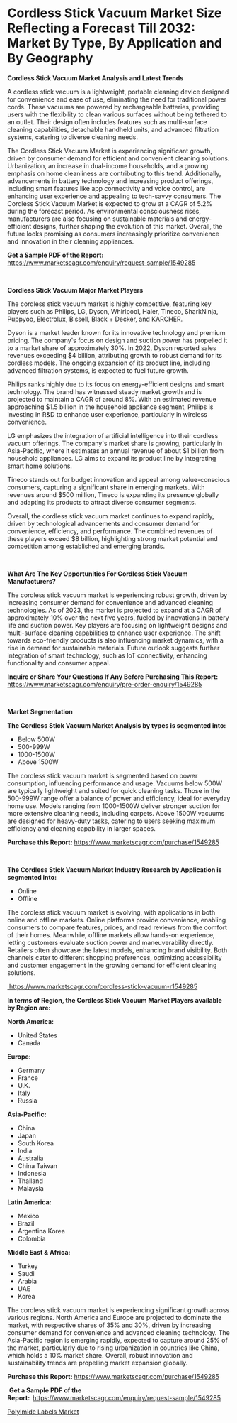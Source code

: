 <p><h1>Cordless Stick Vacuum Market Size Reflecting a Forecast Till 2032: Market By Type, By Application and By Geography</h1></p><p><strong>Cordless Stick Vacuum Market Analysis and Latest Trends</strong></p>
<p><p>A cordless stick vacuum is a lightweight, portable cleaning device designed for convenience and ease of use, eliminating the need for traditional power cords. These vacuums are powered by rechargeable batteries, providing users with the flexibility to clean various surfaces without being tethered to an outlet. Their design often includes features such as multi-surface cleaning capabilities, detachable handheld units, and advanced filtration systems, catering to diverse cleaning needs.</p><p>The Cordless Stick Vacuum Market is experiencing significant growth, driven by consumer demand for efficient and convenient cleaning solutions. Urbanization, an increase in dual-income households, and a growing emphasis on home cleanliness are contributing to this trend. Additionally, advancements in battery technology and increasing product offerings, including smart features like app connectivity and voice control, are enhancing user experience and appealing to tech-savvy consumers. The Cordless Stick Vacuum Market is expected to grow at a CAGR of 5.2% during the forecast period. As environmental consciousness rises, manufacturers are also focusing on sustainable materials and energy-efficient designs, further shaping the evolution of this market. Overall, the future looks promising as consumers increasingly prioritize convenience and innovation in their cleaning appliances.</p></p>
<p><strong>Get a Sample PDF of the Report:&nbsp;</strong> <a href="https://www.marketscagr.com/enquiry/request-sample/1549285?utm_campaign=1944&utm_medium=2&utm_source=Github&utm_content=ia&utm_term=08022025&utm_id=cordless-stick-vacuum">https://www.marketscagr.com/enquiry/request-sample/1549285</a></p>
<p>&nbsp;</p>
<p><strong>Cordless Stick Vacuum Major Market Players</strong></p>
<p><p>The cordless stick vacuum market is highly competitive, featuring key players such as Philips, LG, Dyson, Whirlpool, Haier, Tineco, SharkNinja, Puppyoo, Electrolux, Bissell, Black + Decker, and KARCHER. </p><p>Dyson is a market leader known for its innovative technology and premium pricing. The company's focus on design and suction power has propelled it to a market share of approximately 30%. In 2022, Dyson reported sales revenues exceeding $4 billion, attributing growth to robust demand for its cordless models. The ongoing expansion of its product line, including advanced filtration systems, is expected to fuel future growth.</p><p>Philips ranks highly due to its focus on energy-efficient designs and smart technology. The brand has witnessed steady market growth and is projected to maintain a CAGR of around 8%. With an estimated revenue approaching $1.5 billion in the household appliance segment, Philips is investing in R&D to enhance user experience, particularly in wireless convenience.</p><p>LG emphasizes the integration of artificial intelligence into their cordless vacuum offerings. The company's market share is growing, particularly in Asia-Pacific, where it estimates an annual revenue of about $1 billion from household appliances. LG aims to expand its product line by integrating smart home solutions.</p><p>Tineco stands out for budget innovation and appeal among value-conscious consumers, capturing a significant share in emerging markets. With revenues around $500 million, Tineco is expanding its presence globally and adapting its products to attract diverse consumer segments.</p><p>Overall, the cordless stick vacuum market continues to expand rapidly, driven by technological advancements and consumer demand for convenience, efficiency, and performance. The combined revenues of these players exceed $8 billion, highlighting strong market potential and competition among established and emerging brands.</p></p>
<p>&nbsp;</p>
<p><strong>What Are The Key Opportunities For Cordless Stick Vacuum Manufacturers?</strong></p>
<p><p>The cordless stick vacuum market is experiencing robust growth, driven by increasing consumer demand for convenience and advanced cleaning technologies. As of 2023, the market is projected to expand at a CAGR of approximately 10% over the next five years, fueled by innovations in battery life and suction power. Key players are focusing on lightweight designs and multi-surface cleaning capabilities to enhance user experience. The shift towards eco-friendly products is also influencing market dynamics, with a rise in demand for sustainable materials. Future outlook suggests further integration of smart technology, such as IoT connectivity, enhancing functionality and consumer appeal.</p></p>
<p><strong>Inquire or Share Your Questions If Any Before Purchasing This Report:</strong> <a href="https://www.marketscagr.com/enquiry/pre-order-enquiry/1549285?utm_campaign=1944&utm_medium=2&utm_source=Github&utm_content=ia&utm_term=08022025&utm_id=cordless-stick-vacuum">https://www.marketscagr.com/enquiry/pre-order-enquiry/1549285</a></p>
<p>&nbsp;</p>
<p><strong>Market Segmentation</strong></p>
<p><strong>The Cordless Stick Vacuum Market Analysis by types is segmented into:</strong></p>
<p><ul><li>Below 500W</li><li>500-999W</li><li>1000-1500W</li><li>Above 1500W</li></ul></p>
<p><p>The cordless stick vacuum market is segmented based on power consumption, influencing performance and usage. Vacuums below 500W are typically lightweight and suited for quick cleaning tasks. Those in the 500-999W range offer a balance of power and efficiency, ideal for everyday home use. Models ranging from 1000-1500W deliver stronger suction for more extensive cleaning needs, including carpets. Above 1500W vacuums are designed for heavy-duty tasks, catering to users seeking maximum efficiency and cleaning capability in larger spaces.</p></p>
<p><strong>Purchase this Report:&nbsp;</strong><a href="https://www.marketscagr.com/purchase/1549285?utm_campaign=1944&utm_medium=2&utm_source=Github&utm_content=ia&utm_term=08022025&utm_id=cordless-stick-vacuum">https://www.marketscagr.com/purchase/1549285</a></p>
<p>&nbsp;</p>
<p><strong>The Cordless Stick Vacuum Market Industry Research by Application is segmented into:</strong></p>
<p><ul><li>Online</li><li>Offline</li></ul></p>
<p><p>The cordless stick vacuum market is evolving, with applications in both online and offline markets. Online platforms provide convenience, enabling consumers to compare features, prices, and read reviews from the comfort of their homes. Meanwhile, offline markets allow hands-on experience, letting customers evaluate suction power and maneuverability directly. Retailers often showcase the latest models, enhancing brand visibility. Both channels cater to different shopping preferences, optimizing accessibility and customer engagement in the growing demand for efficient cleaning solutions.</p></p>
<p><a href="https://www.marketscagr.com/cordless-stick-vacuum-r1549285?utm_campaign=1944&utm_medium=2&utm_source=Github&utm_content=ia&utm_term=08022025&utm_id=cordless-stick-vacuum">&nbsp;https://www.marketscagr.com/cordless-stick-vacuum-r1549285</a></p>
<p><strong>In terms of Region, the Cordless Stick Vacuum Market Players available by Region are:</strong></p>
<p>
    <p> <strong> North America: </strong>
        <ul>
            <li>United States</li>
            <li>Canada</li>
        </ul>
        </p> 
    <p> <strong> Europe: </strong>
        <ul>
            <li>Germany</li>
            <li>France</li>
            <li>U.K.</li>
            <li>Italy</li>
            <li>Russia</li>
        </ul>
        </p> 
    <p> <strong> Asia-Pacific: </strong>
        <ul>
            <li>China</li>
            <li>Japan</li>
            <li>South Korea</li>
            <li>India</li>
            <li>Australia</li>
            <li>China Taiwan</li>
            <li>Indonesia</li>
            <li>Thailand</li>
            <li>Malaysia</li>
        </ul>
        </p> 
    <p> <strong> Latin America: </strong>
        <ul>
            <li>Mexico</li>
            <li>Brazil</li>
            <li>Argentina Korea</li>
            <li>Colombia</li>
        </ul>
        </p> 
    <p> <strong> Middle East & Africa: </strong>
        <ul>
            <li>Turkey</li>
            <li>Saudi</li>
            <li>Arabia</li>
            <li>UAE</li>
            <li>Korea</li>
        </ul>
    </p>
    </p>
<p><p>The cordless stick vacuum market is experiencing significant growth across various regions. North America and Europe are projected to dominate the market, with respective shares of 35% and 30%, driven by increasing consumer demand for convenience and advanced cleaning technology. The Asia-Pacific region is emerging rapidly, expected to capture around 25% of the market, particularly due to rising urbanization in countries like China, which holds a 10% market share. Overall, robust innovation and sustainability trends are propelling market expansion globally.</p></p>
<p><strong>Purchase this Report: </strong><a href="https://www.marketscagr.com/purchase/1549285?utm_campaign=1944&utm_medium=2&utm_source=Github&utm_content=ia&utm_term=08022025&utm_id=cordless-stick-vacuum">https://www.marketscagr.com/purchase/1549285</a></p>
<p>&nbsp;<strong>Get a Sample PDF of the Report:&nbsp;&nbsp;</strong><a href="https://www.marketscagr.com/enquiry/request-sample/1549285?utm_campaign=1944&utm_medium=2&utm_source=Github&utm_content=ia&utm_term=08022025&utm_id=cordless-stick-vacuum">https://www.marketscagr.com/enquiry/request-sample/1549285</a></p>
<p><strong></strong></p>
<p><p><a href="https://github.com/MarciaRunte/Market-Research-Report-List-1/blob/main/polyimide-labels-market.md?utm_campaign=1944&utm_medium=2&utm_source=Github&utm_content=ia&utm_term=08022025&utm_id=cordless-stick-vacuum">Polyimide Labels Market</a></p></p>